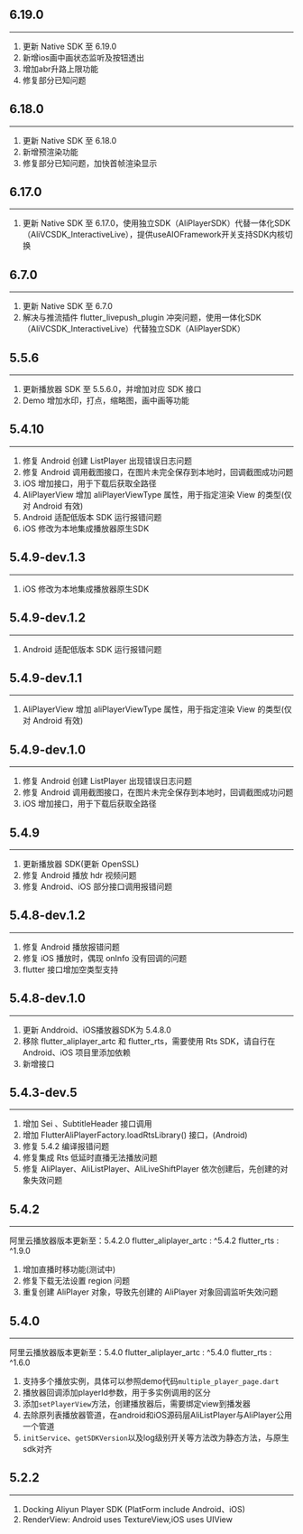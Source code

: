 ## 6.19.0
----------------------------------
1. 更新 Native SDK 至 6.19.0
2. 新增ios画中画状态监听及按钮透出
3. 增加abr升路上限功能
4. 修复部分已知问题

## 6.18.0
----------------------------------
1. 更新 Native SDK 至 6.18.0
2. 新增预渲染功能
3. 修复部分已知问题，加快首帧渲染显示

## 6.17.0
----------------------------------
1. 更新 Native SDK 至 6.17.0，使用独立SDK（AliPlayerSDK）代替一体化SDK（AliVCSDK_InteractiveLive），提供useAIOFramework开关支持SDK内核切换

## 6.7.0
----------------------------------
1. 更新 Native SDK 至 6.7.0
2. 解决与推流插件 flutter_livepush_plugin 冲突问题，使用一体化SDK（AliVCSDK_InteractiveLive）代替独立SDK（AliPlayerSDK）

## 5.5.6
----------------------------------
1. 更新播放器 SDK 至 5.5.6.0，并增加对应 SDK 接口
2. Demo 增加水印，打点，缩略图，画中画等功能

## 5.4.10
----------------------------------
1. 修复 Android 创建 ListPlayer 出现错误日志问题
2. 修复 Android 调用截图接口，在图片未完全保存到本地时，回调截图成功问题
3. iOS 增加接口，用于下载后获取全路径
4. AliPlayerView 增加 aliPlayerViewType 属性，用于指定渲染 View 的类型(仅对 Android 有效)
5. Android 适配低版本 SDK 运行报错问题
6. iOS 修改为本地集成播放器原生SDK

## 5.4.9-dev.1.3
----------------------------------
1. iOS 修改为本地集成播放器原生SDK

## 5.4.9-dev.1.2
----------------------------------
1. Android 适配低版本 SDK 运行报错问题

## 5.4.9-dev.1.1
----------------------------------
1. AliPlayerView 增加 aliPlayerViewType 属性，用于指定渲染 View 的类型(仅对 Android 有效)

## 5.4.9-dev.1.0
----------------------------------
1. 修复 Android 创建 ListPlayer 出现错误日志问题
2. 修复 Android 调用截图接口，在图片未完全保存到本地时，回调截图成功问题
3. iOS 增加接口，用于下载后获取全路径

## 5.4.9
----------------------------------
1. 更新播放器 SDK(更新 OpenSSL)
2. 修复 Android 播放 hdr 视频问题
3. 修复 Android、iOS 部分接口调用报错问题

## 5.4.8-dev.1.2
----------------------------------
1. 修复 Android 播放报错问题
2. 修复 iOS 播放时，偶现 onInfo 没有回调的问题
3. flutter 接口增加空类型支持

## 5.4.8-dev.1.0
----------------------------------
1. 更新 Anddroid、iOS播放器SDK为 5.4.8.0
2. 移除 flutter_aliplayer_artc 和 flutter_rts，需要使用 Rts SDK，请自行在 Android、iOS 项目里添加依赖
3. 新增接口
## 5.4.3-dev.5
----------------------------------
1. 增加 Sei 、SubtitleHeader 接口调用
2. 增加 FlutterAliPlayerFactory.loadRtsLibrary() 接口，(Android)
3. 修复 5.4.2 编译报错问题
4. 修复集成 Rts 低延时直播无法播放问题
5. 修复 AliPlayer、AliListPlayer、AliLiveShiftPlayer 依次创建后，先创建的对象失效问题

## 5.4.2
----------------------------------
阿里云播放器版本更新至：5.4.2.0
flutter_aliplayer_artc : ^5.4.2
flutter_rts : ^1.9.0

1. 增加直播时移功能(测试中)
2. 修复下载无法设置 region 问题
3. 重复创建 AliPlayer 对象，导致先创建的 AliPlayer 对象回调监听失效问题

## 5.4.0
----------------------------------
阿里云播放器版本更新至：5.4.0
flutter_aliplayer_artc : ^5.4.0
flutter_rts : ^1.6.0

1. 支持多个播放实例，具体可以参照demo代码`multiple_player_page.dart`
2. 播放器回调添加playerId参数，用于多实例调用的区分
3. 添加`setPlayerView`方法，创建播放器后，需要绑定view到播发器
4. 去除原列表播放器管道，在android和iOS源码层AliListPlayer与AliPlayer公用一个管道
5. `initService`、`getSDKVersion`以及log级别开关等方法改为静态方法，与原生sdk对齐

## 5.2.2
----------------------------------
1. Docking Aliyun Player SDK (PlatForm include Android、iOS)
2. RenderView: Android uses TextureView,iOS uses UIView

